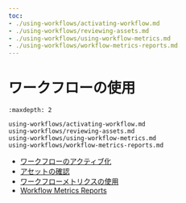 ```yaml
---
toc:
- ./using-workflows/activating-workflow.md
- ./using-workflows/reviewing-assets.md
- ./using-workflows/using-workflow-metrics.md
- ./using-workflows/workflow-metrics-reports.md
---
```

# ワークフローの使用

```{toctree}
:maxdepth: 2

using-workflows/activating-workflow.md
using-workflows/reviewing-assets.md
using-workflows/using-workflow-metrics.md
using-workflows/workflow-metrics-reports.md
```

- [ワークフローのアクティブ化](./using-workflows/activating-workflow.md)
- [アセットの確認](./using-workflows/reviewing-assets.md)
- [ワークフローメトリクスの使用](./using-workflows/using-workflow-metrics.md)
- [Workflow Metrics Reports](./using-workflows/workflow-metrics-reports.md)
